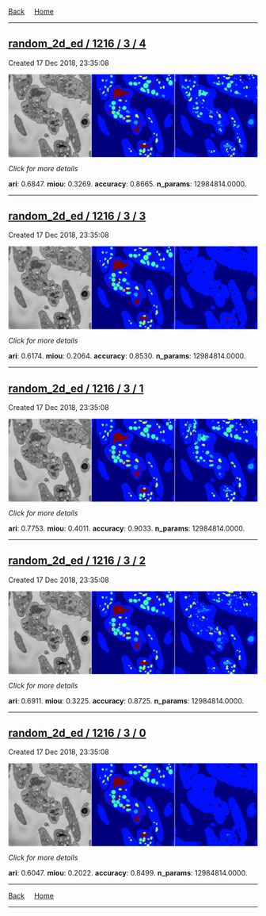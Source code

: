 
[Back](..)&nbsp;&nbsp;&nbsp;&nbsp;&nbsp;[Home](https://leapmanlab.github.io/snapshots)

---

<div class="summary"><a href="4"><h2>random_2d_ed / 1216 / 3 / 4</h2></a><p>Created 17 Dec 2018, 23:35:08
</p><a href="4"><img src="4/media/summary.png" align="center"></a><p>
<i>Click for more details</i>
</p></div>

**ari**: 0.6847. **miou**: 0.3269. **accuracy**: 0.8665. **n_params**: 12984814.0000. 

---

<div class="summary"><a href="3"><h2>random_2d_ed / 1216 / 3 / 3</h2></a><p>Created 17 Dec 2018, 23:35:08
</p><a href="3"><img src="3/media/summary.png" align="center"></a><p>
<i>Click for more details</i>
</p></div>

**ari**: 0.6174. **miou**: 0.2064. **accuracy**: 0.8530. **n_params**: 12984814.0000. 

---

<div class="summary"><a href="1"><h2>random_2d_ed / 1216 / 3 / 1</h2></a><p>Created 17 Dec 2018, 23:35:08
</p><a href="1"><img src="1/media/summary.png" align="center"></a><p>
<i>Click for more details</i>
</p></div>

**ari**: 0.7753. **miou**: 0.4011. **accuracy**: 0.9033. **n_params**: 12984814.0000. 

---

<div class="summary"><a href="2"><h2>random_2d_ed / 1216 / 3 / 2</h2></a><p>Created 17 Dec 2018, 23:35:08
</p><a href="2"><img src="2/media/summary.png" align="center"></a><p>
<i>Click for more details</i>
</p></div>

**ari**: 0.6911. **miou**: 0.3225. **accuracy**: 0.8725. **n_params**: 12984814.0000. 

---

<div class="summary"><a href="0"><h2>random_2d_ed / 1216 / 3 / 0</h2></a><p>Created 17 Dec 2018, 23:35:08
</p><a href="0"><img src="0/media/summary.png" align="center"></a><p>
<i>Click for more details</i>
</p></div>

**ari**: 0.6047. **miou**: 0.2022. **accuracy**: 0.8499. **n_params**: 12984814.0000. 

---

[Back](..)&nbsp;&nbsp;&nbsp;&nbsp;&nbsp;[Home](https://leapmanlab.github.io/snapshots)

---